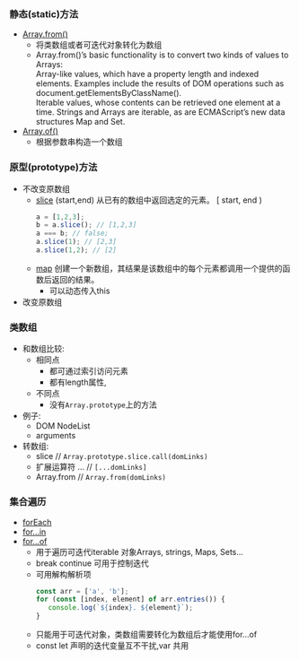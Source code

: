 
### 静态(static)方法
-  [Array.from()](https://developer.mozilla.org/en-US/docs/Web/JavaScript/Reference/Global_Objects/Array/from)
   - 将类数组或者可迭代对象转化为数组
   - Array.from()’s basic functionality is to convert two kinds of values to Arrays:  
   Array-like values, which have a property length and indexed elements. Examples include the results of DOM operations such as document.getElementsByClassName().  
   Iterable values, whose contents can be retrieved one element at a time. Strings and Arrays are iterable, as are ECMAScript’s new data structures Map and Set.
-  [Array.of()](https://developer.mozilla.org/en-US/docs/Web/JavaScript/Reference/Global_Objects/Array/of)
   - 根据参数串构造一个数组



### 原型(prototype)方法

- 不改变原数组
   -  [slice](https://developer.mozilla.org/zh-CN/docs/Web/JavaScript/Reference/Global_Objects/Array/slice) (start,end) 从已有的数组中返回选定的元素。 [ start, end )
       ``` javascript
       a = [1,2,3];
       b = a.slice(); // [1,2,3]
       a === b; // false;
       a.slice(1); // [2,3]
       a.slice(1,2); // [2]
       ```
   - [map](https://developer.mozilla.org/en-US/docs/Web/JavaScript/Reference/Global_Objects/Array/map) 创建一个新数组，其结果是该数组中的每个元素都调用一个提供的函数后返回的结果。       
      - 可以动态传入this
- 改变原数组
  




### 类数组
- 和数组比较: 
   - 相同点
      - 都可通过索引访问元素
      - 都有length属性, 
   - 不同点
      - 没有```Array.prototype```上的方法
- 例子:
   - DOM NodeList
   - arguments
- 转数组: 
   - slice // ```Array.prototype.slice.call(domLinks)```
   - 扩展运算符 ... // ```[...domLinks]```
   - Array.from //  ```Array.from(domLinks)```

### 集合遍历
- [forEach](https://developer.mozilla.org/zh-CN/docs/Web/JavaScript/Reference/Global_Objects/Array/forEach)
- [for...in](https://developer.mozilla.org/zh-CN/docs/Web/JavaScript/Reference/Statements/for...in)
- [for...of](https://developer.mozilla.org/zh-CN/docs/Web/JavaScript/Reference/Statements/for...of)
   - 用于遍历可迭代iterable 对象Arrays, strings, Maps, Sets...
   - break continue 可用于控制迭代
   - 可用解构解析项
      ``` js
      const arr = ['a', 'b'];
      for (const [index, element] of arr.entries()) {
         console.log(`${index}. ${element}`);
      }
      ```
   - 只能用于可迭代对象，类数组需要转化为数组后才能使用for...of
   - const let 声明的迭代变量互不干扰,var 共用
